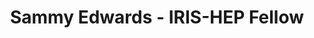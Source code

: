 ---
layout: fellow
pagetype: fellow
permalink: /fellows/HamCats.html
fellow-name: Sammy Edwards
title: Sammy Edwards - IRIS-HEP Fellow
active: false
dates:
  start: 2021-05-24
  end: 2021-08-13
photo: /assets/images/team/fellows-2021/Sammy-Edwards.jpg
institution: University of Wisconsin - Platteville
e-mail: sam@reddan.net
project_title: Analyzing Neutrino Interactions
focus-area: ia
project_goal: >
  When neutrinos interact with each other, the result is close to a pixelated image.
  Once the image comes through it can be broken down and analyzed, and then put back
  together. This project will develop an algorithm to help analyze these images using
  simulated events from the DUNE experiment.
mentors:
- Jane Nachtman (University of Iowa)
- Arghya Das (University of Wisconsin - Platteville)
proposal: /assets/pdf/fellows-2021/Fellow-Sammy-Edwards-Proposal.pdf
presentations: >
  - title:
    date:
    url:
    meeting:
    meetingurl:
    recordingurl:
    focus-area:
current_status: >
  <strong>March 2023</strong> - Software Developer at Genova Technologies
github-username:
linkedin-profile: https://www.linkedin.com/in/sammyedwards
challenge-area:
funding-source: nsf
---
